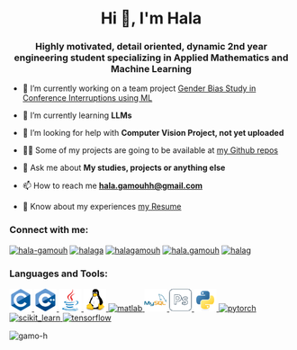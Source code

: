 <h1 align="center">Hi 👋, I'm Hala</h1>
<h3 align="center">Highly motivated, detail oriented, dynamic 2nd year engineering student specializing in Applied Mathematics and Machine Learning</h3>

- 🔭 I’m currently working on a team project [Gender Bias Study in Conference Interruptions using ML](https://github.com/users/Gamo-H/projects/1)

- 🌱 I’m currently learning **LLMs**

- 🤝 I’m looking for help with **Computer Vision Project, not yet uploaded**

- 👨‍💻 Some of my projects are going to be available at [my Github repos](https://github.com/Gamo-H?tab=projects)

- 💬 Ask me about **My studies, projects or anything else**

- 📫 How to reach me **hala.gamouhh@gmail.com**

- 📄 Know about my experiences [my Resume](https://drive.google.com/file/d/1YsDwMOIwSRU4xmT7vf2vnPCnFrB3vI4i/view?usp=sharing)


<h3 align="left">Connect with me:</h3>
<p align="left">
<a href="[https://linkedin.com/in/hala-gamouh](https://www.linkedin.com/in/hala-gamouh-280a15282/)" target="blank"><img align="center" src="https://raw.githubusercontent.com/rahuldkjain/github-profile-readme-generator/master/src/images/icons/Social/linked-in-alt.svg" alt="hala-gamouh" height="30" width="40" /></a>
<a href="https://kaggle.com/halaga" target="blank"><img align="center" src="https://raw.githubusercontent.com/rahuldkjain/github-profile-readme-generator/master/src/images/icons/Social/kaggle.svg" alt="halaga" height="30" width="40" /></a>
<a href="https://fb.com/halagamouh" target="blank"><img align="center" src="https://raw.githubusercontent.com/rahuldkjain/github-profile-readme-generator/master/src/images/icons/Social/facebook.svg" alt="halagamouh" height="30" width="40" /></a>
<a href="https://instagram.com/halagamouh" target="blank"><img align="center" src="https://raw.githubusercontent.com/rahuldkjain/github-profile-readme-generator/master/src/images/icons/Social/instagram.svg" alt="hala.gamouh" height="30" width="40" /></a>
<a href="https://www.leetcode.com/halag" target="blank"><img align="center" src="https://raw.githubusercontent.com/rahuldkjain/github-profile-readme-generator/master/src/images/icons/Social/leet-code.svg" alt="halag" height="30" width="40" /></a>
</p>

<h3 align="left">Languages and Tools:</h3>
<p align="left"> <a href="https://www.cprogramming.com/" target="_blank" rel="noreferrer"> <img src="https://raw.githubusercontent.com/devicons/devicon/master/icons/c/c-original.svg" alt="c" width="40" height="40"/> </a> <a href="https://www.w3schools.com/cpp/" target="_blank" rel="noreferrer"> <img src="https://raw.githubusercontent.com/devicons/devicon/master/icons/cplusplus/cplusplus-original.svg" alt="cplusplus" width="40" height="40"/> </a> <a href="https://www.java.com" target="_blank" rel="noreferrer"> <img src="https://raw.githubusercontent.com/devicons/devicon/master/icons/java/java-original.svg" alt="java" width="40" height="40"/> </a> <a href="https://www.linux.org/" target="_blank" rel="noreferrer"> <img src="https://raw.githubusercontent.com/devicons/devicon/master/icons/linux/linux-original.svg" alt="linux" width="40" height="40"/> </a> <a href="https://www.mathworks.com/" target="_blank" rel="noreferrer"> <img src="https://upload.wikimedia.org/wikipedia/commons/2/21/Matlab_Logo.png" alt="matlab" width="40" height="40"/> </a> <a href="https://www.mysql.com/" target="_blank" rel="noreferrer"> <img src="https://raw.githubusercontent.com/devicons/devicon/master/icons/mysql/mysql-original-wordmark.svg" alt="mysql" width="40" height="40"/> </a> <a href="https://www.photoshop.com/en" target="_blank" rel="noreferrer"> <img src="https://raw.githubusercontent.com/devicons/devicon/master/icons/photoshop/photoshop-line.svg" alt="photoshop" width="40" height="40"/> </a> <a href="https://www.python.org" target="_blank" rel="noreferrer"> <img src="https://raw.githubusercontent.com/devicons/devicon/master/icons/python/python-original.svg" alt="python" width="40" height="40"/> </a> <a href="https://pytorch.org/" target="_blank" rel="noreferrer"> <img src="https://www.vectorlogo.zone/logos/pytorch/pytorch-icon.svg" alt="pytorch" width="40" height="40"/> </a> <a href="https://scikit-learn.org/" target="_blank" rel="noreferrer"> <img src="https://upload.wikimedia.org/wikipedia/commons/0/05/Scikit_learn_logo_small.svg" alt="scikit_learn" width="40" height="40"/> </a> <a href="https://www.tensorflow.org" target="_blank" rel="noreferrer"> <img src="https://www.vectorlogo.zone/logos/tensorflow/tensorflow-icon.svg" alt="tensorflow" width="40" height="40"/> </a> </p>

<p><img align="center" src="https://github-readme-stats.vercel.app/api/top-langs?username=gamo-h&show_icons=true&locale=en&layout=compact" alt="gamo-h" /></p>

